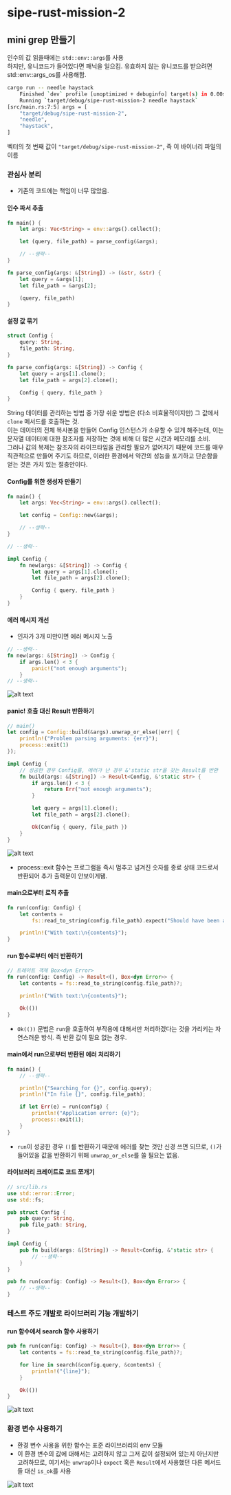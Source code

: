 # sipe-rust-mission-2
## mini grep 만들기

인수의 값 읽을때에는 `std::env::args`를 사용   
하지만, 유니코드가 들어있다면 패닉을 일으킴. 유효하지 않는 유니코드를 받으려면 std::env::args_os를 사용해함.   

```bash
cargo run -- needle haystack
    Finished `dev` profile [unoptimized + debuginfo] target(s) in 0.00s
    Running `target/debug/sipe-rust-mission-2 needle haystack`
[src/main.rs:7:5] args = [
    "target/debug/sipe-rust-mission-2",
    "needle",
    "haystack",
]
```

벡터의 첫 번째 값이 `"target/debug/sipe-rust-mission-2"`, 즉 이 바이너리 파일의 이름   

### 관심사 분리
- 기존의 코드에는 책임이 너무 많았음.

#### 인수 파서 추출

```rust
fn main() {
    let args: Vec<String> = env::args().collect();

    let (query, file_path) = parse_config(&args);

    // --생략--
}

fn parse_config(args: &[String]) -> (&str, &str) {
    let query = &args[1];
    let file_path = &args[2];

    (query, file_path)
}
```

#### 설정 값 묶기

```rust
struct Config {
    query: String,
    file_path: String,
}

fn parse_config(args: &[String]) -> Config {
    let query = args[1].clone();
    let file_path = args[2].clone();

    Config { query, file_path }
}
```

String 데이터를 관리하는 방법 중 가장 쉬운 방법은 (다소 비효율적이지만) 그 값에서 `clone` 메서드를 호출하는 것.   
이는 데이터의 전체 복사본을 만들어 Config 인스턴스가 소유할 수 있게 해주는데, 이는 문자열 데이터에 대한 참조자를 저장하는 것에 비해 더 많은 시간과 메모리를 소비.   
그러나 값의 복제는 참조자의 라이프타임을 관리할 필요가 없어지기 때문에 코드를 매우 직관적으로 만들어 주기도 하므로, 이러한 환경에서 약간의 성능을 포기하고 단순함을 얻는 것은 가치 있는 절충안이다.   

#### Config를 위한 생성자 만들기

```rust
fn main() {
    let args: Vec<String> = env::args().collect();

    let config = Config::new(&args);

    // --생략--
}

// --생략--

impl Config {
    fn new(args: &[String]) -> Config {
        let query = args[1].clone();
        let file_path = args[2].clone();

        Config { query, file_path }
    }
}
```

#### 에러 메시지 개선

- 인자가 3개 미만이면 에러 메시지 노출

```rust
// --생략--
fn new(args: &[String]) -> Config {
    if args.len() < 3 {
        panic!("not enough arguments");
    }
// --생략--
```

![alt text](images/image-1.png)

#### panic! 호출 대신 Result 반환하기

```rust
// main()
let config = Config::build(&args).unwrap_or_else(|err| {
    println!("Problem parsing arguments: {err}");
    process::exit(1)
});

impl Config {
    // 성공한 경우 Config를, 에러가 난 경우 &'static str을 갖는 Result를 반환
    fn build(args: &[String]) -> Result<Config, &'static str> {
        if args.len() < 3 {
            return Err("not enough arguments");
        }

        let query = args[1].clone();
        let file_path = args[2].clone();

        Ok(Config { query, file_path })
    }
}
```

![alt text](images/image-2.png)

- process::exit 함수는 프로그램을 즉시 멈추고 넘겨진 숫자를 종료 상태 코드로서 반환되어 추가 출력문이 안보이게됌.


#### main으로부터 로직 추출

```rust
fn run(config: Config) {
    let contents =
        fs::read_to_string(config.file_path).expect("Should have been able to read the file");

    println!("With text:\n{contents}");
}
```


#### run 함수로부터 에러 반환하기

```rust
// 트레이트 객체 Box<dyn Error>
fn run(config: Config) -> Result<(), Box<dyn Error>> {
    let contents = fs::read_to_string(config.file_path)?;

    println!("With text:\n{contents}");

    Ok(())
}
```

- `Ok(())` 문법은 `run`을 호출하여 부작용에 대해서만 처리하겠다는 것을 가리키는 자연스러운 방식. 즉 반환 값이 필요 없는 경우.


#### main에서 run으로부터 반환된 에러 처리하기

```rust
fn main() {
    // --생략--

    println!("Searching for {}", config.query);
    println!("In file {}", config.file_path);

    if let Err(e) = run(config) {
        println!("Application error: {e}");
        process::exit(1);
    }
}
```

- `run`이 성공한 경우 `()`를 반환하기 때문에 에러를 찾는 것만 신경 쓰면 되므로, `()`가 들어있을 값을 반환하기 위해 `unwrap_or_else`를 쓸 필요는 없음.

#### 라이브러리 크레이트로 코드 쪼개기

```rust
// src/lib.rs
use std::error::Error;
use std::fs;

pub struct Config {
    pub query: String,
    pub file_path: String,
}

impl Config {
    pub fn build(args: &[String]) -> Result<Config, &'static str> {
        // --생략--
    }
}

pub fn run(config: Config) -> Result<(), Box<dyn Error>> {
    // --생략--
}
```

### 테스트 주도 개발로 라이브러리 기능 개발하기

#### run 함수에서 search 함수 사용하기

```rust
pub fn run(config: Config) -> Result<(), Box<dyn Error>> {
    let contents = fs::read_to_string(config.file_path)?;

    for line in search(&config.query, &contents) {
        println!("{line}");
    }

    Ok(())
}
```

![alt text](images/image-3.png)

### 환경 변수 사용하기
- 환경 변수 사용을 위한 함수는 표준 라이브러리의 env 모듈
- 이 환경 변수의 값에 대해서는 고려하지 않고 그저 값이 설정되어 있는지 아닌지만 고려하므로, 여기서는 `unwrap`이나 `expect` 혹은 `Result`에서 사용했던 다른 메서드들 대신 `is_ok`를 사용

![alt text](images/image-4.png)

